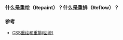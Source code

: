 ### 什么是重绘（Repaint）？什么是重排（Reflow）？


### 参考  
- [CSS重绘和重排(回流)](https://www.cnblogs.com/mdr86553/p/12048742.html)